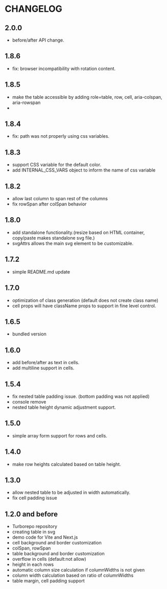# CHANGELOG
## 2.0.0
- before/after API change.

## 1.8.6
- fix: browser incompatibility with rotation content.

## 1.8.5
- make the table accessible by adding role=table, row, cell, aria-colspan, aria-rowspan
- 
## 1.8.4
- fix: path was not properly using css variables.

## 1.8.3
- support CSS variable for the default color.
- add INTERNAL_CSS_VARS object to inform the name of css variable

## 1.8.2
- allow last column to span rest of the columns
- fix rowSpan after colSpan behavior

## 1.8.0
- add standalone functionality.(resize based on HTML container, copy/paste makes standalone svg file.)
- svgAttrs allows the main svg element to be customizable.

## 1.7.2
- simple README.md update

## 1.7.0
- optimization of class generation (default does not create class name)
- cell props will have className props to support in fine level control.

## 1.6.5
- bundled version

## 1.6.0
- add before/after as text in cells.
- add multiline support in cells.

## 1.5.4
- fix nested table padding issue. (bottom padding was not applied)
- console remove
- nested table height dynamic adjustment support.

## 1.5.0
- simple array form support for rows and cells.

## 1.4.0
- make row heights calculated based on table height.

## 1.3.0
- allow nested table to be adjusted in width automatically.
- fix cell padding issue

## 1.2.0 and before

- Turborepo repository
- creating table in svg
- demo code for Vite and Next.js
- cell background and border customization
- colSpan, rowSpan
- table background and border customization
- overflow in cells (default:not allow)
- height in each rows
- automatic column size calculation if columnWidths is not given
- column width calculation based on ratio of columnWidths
- table margin, cell padding support
